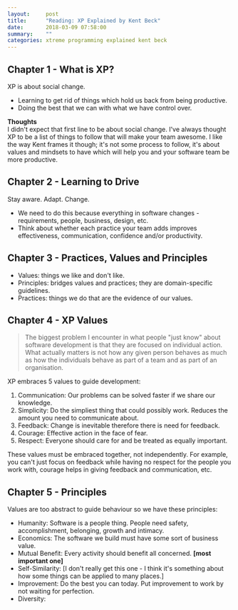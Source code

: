 ```yaml
---
layout:     post
title:      "Reading: XP Explained by Kent Beck"
date:       2018-03-09 07:58:00
summary:    "" 
categories: xtreme programming explained kent beck
---
```


## Chapter 1 - What is XP?
XP is about social change.  
* Learning to get rid of things which hold us back from being productive.
* Doing the best that we can with what we have control over.

**Thoughts**  
I didn't expect that first line to be about social change. I've always thought XP to be a list of things to follow that will make your team awesome. I like the way Kent frames it though; it's not some process to follow, it's about values and mindsets to have which will help you and your software team be more productive.

## Chapter 2 - Learning to Drive
Stay aware. Adapt. Change.  
* We need to do this because everything in software changes - requirements, people, business, design, etc.
* Think about whether each practice your team adds improves effectiveness, communication, confidence and/or productivity.

## Chapter 3 - Practices, Values and Principles
* Values: things we like and don't like.
* Principles: bridges values and practices; they are domain-specific guidelines.
* Practices: things we do that are the evidence of our values.

## Chapter 4 - XP Values
> The biggest problem I encounter in what people "just know" about software development is that they are focused on individual action. What    actually matters is not how any given person behaves as much as how the individuals behave as part of a team and as part of an organisation.  

XP embraces 5 values to guide development:  
1. Communication: Our problems can be solved faster if we share our knowledge.
2. Simplicity: Do the simpliest thing that could possibly work. Reduces the amount you need to communicate about.
3. Feedback: Change is inevitable therefore there is need for feedback.
4. Courage: Effective action in the face of fear.
5. Respect: Everyone should care for and be treated as equally important.

These values must be embraced together, not independently. For example, you can't just focus on feedback while having no respect for the people you work with, courage helps in giving feedback and communication, etc.

## Chapter 5 - Principles
Values are too abstract to guide behaviour so we have these principles:
* Humanity: Software is a people thing. People need safety, accomplishment, belonging, growth and intimacy.
* Economics: The software we build must have some sort of business value.
* Mutual Benefit: Every activity should benefit all concerned. **[most important one]**
* Self-Similarity: [I don't really get this one - I think it's something about how some things can be applied to many places.]
* Improvement: Do the best you can today. Put improvement to work by not waiting for perfection.
* Diversity: 